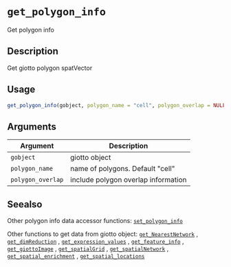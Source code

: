 # `get_polygon_info`

Get polygon info


## Description

Get giotto polygon spatVector


## Usage

```r
get_polygon_info(gobject, polygon_name = "cell", polygon_overlap = NULL)
```


## Arguments

Argument      |Description
------------- |----------------
`gobject`     |     giotto object
`polygon_name`     |     name of polygons. Default "cell"
`polygon_overlap`     |     include polygon overlap information


## Seealso

Other polygon info data accessor functions:
 [`set_polygon_info`](#setpolygoninfo) 
 
 Other functions to get data from giotto object:
 [`get_NearestNetwork`](#getnearestnetwork) ,
 [`get_dimReduction`](#getdimreduction) ,
 [`get_expression_values`](#getexpressionvalues) ,
 [`get_feature_info`](#getfeatureinfo) ,
 [`get_giottoImage`](#getgiottoimage) ,
 [`get_spatialGrid`](#getspatialgrid) ,
 [`get_spatialNetwork`](#getspatialnetwork) ,
 [`get_spatial_enrichment`](#getspatialenrichment) ,
 [`get_spatial_locations`](#getspatiallocations)


